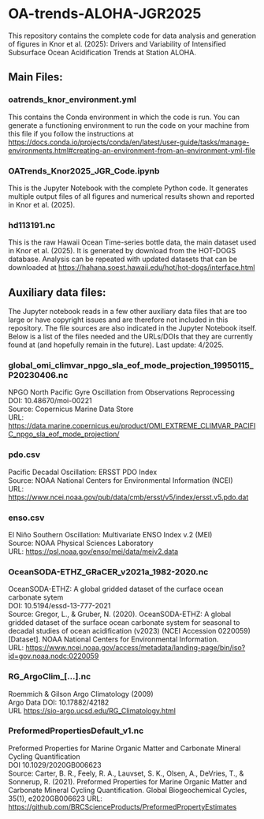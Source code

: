 # OA-trends-ALOHA-JGR2025
This repository contains the complete code for data analysis and generation of figures in Knor et al. (2025): Drivers and Variability of Intensified Subsurface Ocean Acidification Trends at Station ALOHA.

## Main Files:
### oatrends_knor_environment.yml  
This contains the Conda environment in which the code is run. You can generate a functioning environment to run the code on your machine from this file if you follow the instructions at https://docs.conda.io/projects/conda/en/latest/user-guide/tasks/manage-environments.html#creating-an-environment-from-an-environment-yml-file

### OATrends_Knor2025_JGR_Code.ipynb
This is the Jupyter Notebook with the complete Python code. It generates multiple output files of all figures and numerical results shown and reported in Knor et al. (2025).

### hd113191.nc
This is the raw Hawaii Ocean Time-series bottle data, the main dataset used in Knor et al. (2025). It is generated by download from the HOT-DOGS database. Analysis can be repeated with updated datasets that can be downloaded at https://hahana.soest.hawaii.edu/hot/hot-dogs/interface.html

## Auxiliary data files:
The Jupyter notebook reads in a few other auxiliary data files that are too large or have copyright issues and are therefore not included in this repository. The file sources are also indicated in the Jupyter Notebook itself. Below is a list of the files needed and the URLs/DOIs that they are currently found at (and hopefully remain in the future). Last update: 4/2025.

### global_omi_climvar_npgo_sla_eof_mode_projection_19950115_P20230406.nc
NPGO North Pacific Gyre Oscillation from Observations Reprocessing<br/> 
DOI: 10.48670/moi-00221<br/>
Source: Copernicus Marine Data Store<br/> 
URL: https://data.marine.copernicus.eu/product/OMI_EXTREME_CLIMVAR_PACIFIC_npgo_sla_eof_mode_projection/

### pdo.csv
Pacific Decadal Oscillation: ERSST PDO Index<br/>
Source: NOAA National Centers for Environmental Information (NCEI)<br/>
URL: https://www.ncei.noaa.gov/pub/data/cmb/ersst/v5/index/ersst.v5.pdo.dat

### enso.csv
El Niño Southern Oscillation: Multivariate ENSO Index v.2 (MEI)<br/>
Source: NOAA Physical Sciences Laboratory<br/>
URL: https://psl.noaa.gov/enso/mei/data/meiv2.data

### OceanSODA-ETHZ_GRaCER_v2021a_1982-2020.nc
OceanSODA-ETHZ: A global gridded dataset of the curface ocean carbonate sytem<br/>
DOI: 10.5194/essd-13-777-2021<br/>
Source: Gregor, L., & Gruber, N. (2020). OceanSODA-ETHZ: A global gridded dataset of the surface ocean carbonate system for seasonal to decadal studies of ocean acidification (v2023) (NCEI Accession 0220059) [Dataset]. NOAA National Centers for Environmental Information.<br/> 
URL: https://www.ncei.noaa.gov/access/metadata/landing-page/bin/iso?id=gov.noaa.nodc:0220059

### RG_ArgoClim_[...].nc
Roemmich & Gilson Argo Climatology (2009)<br/> 
Argo Data DOI: 10.17882/42182<br/> 
URL https://sio-argo.ucsd.edu/RG_Climatology.html 

### PreformedPropertiesDefault_v1.nc
Preformed Properties for Marine Organic Matter and Carbonate Mineral Cycling Quantification<br/>
DOI 10.1029/2020GB006623<br/>
Source: Carter, B. R., Feely, R. A., Lauvset, S. K., Olsen, A., DeVries, T., & Sonnerup, R. (2021). Preformed Properties for Marine Organic Matter and Carbonate Mineral Cycling Quantification. Global Biogeochemical Cycles, 35(1), e2020GB006623
URL: https://github.com/BRCScienceProducts/PreformedPropertyEstimates
